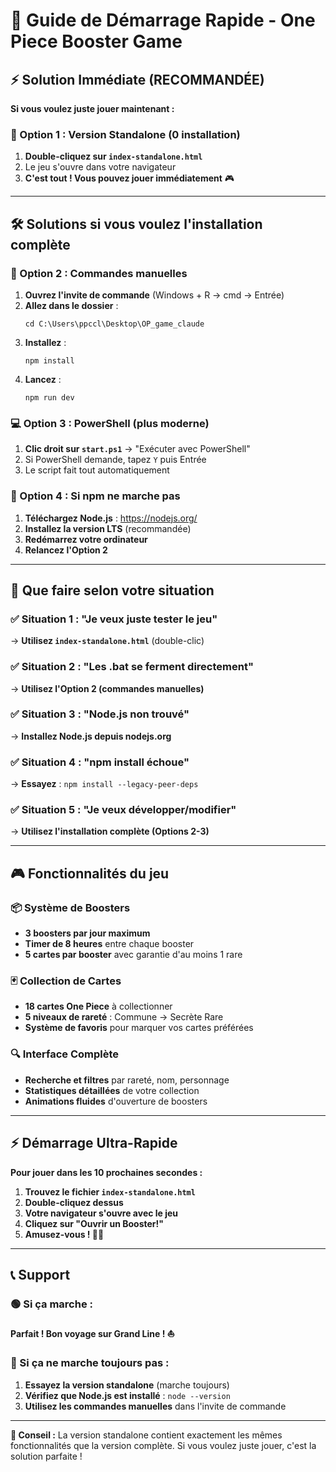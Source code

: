 # 🚀 Guide de Démarrage Rapide - One Piece Booster Game

## ⚡ Solution Immédiate (RECOMMANDÉE)

**Si vous voulez juste jouer maintenant :**

### 📱 Option 1 : Version Standalone (0 installation)
1. **Double-cliquez sur `index-standalone.html`**
2. Le jeu s'ouvre dans votre navigateur
3. **C'est tout ! Vous pouvez jouer immédiatement** 🎮

---

## 🛠 Solutions si vous voulez l'installation complète

### 📝 Option 2 : Commandes manuelles
1. **Ouvrez l'invite de commande** (Windows + R → cmd → Entrée)
2. **Allez dans le dossier** :
   ```
   cd C:\Users\ppccl\Desktop\OP_game_claude
   ```
3. **Installez** :
   ```
   npm install
   ```
4. **Lancez** :
   ```
   npm run dev
   ```

### 💻 Option 3 : PowerShell (plus moderne)
1. **Clic droit sur `start.ps1`** → "Exécuter avec PowerShell"
2. Si PowerShell demande, tapez `Y` puis Entrée
3. Le script fait tout automatiquement

### 🔧 Option 4 : Si npm ne marche pas
1. **Téléchargez Node.js** : https://nodejs.org/
2. **Installez la version LTS** (recommandée)
3. **Redémarrez votre ordinateur**
4. **Relancez l'Option 2**

---

## 🎯 Que faire selon votre situation

### ✅ Situation 1 : "Je veux juste tester le jeu"
→ **Utilisez `index-standalone.html`** (double-clic)

### ✅ Situation 2 : "Les .bat se ferment directement"
→ **Utilisez l'Option 2 (commandes manuelles)**

### ✅ Situation 3 : "Node.js non trouvé"
→ **Installez Node.js depuis nodejs.org**

### ✅ Situation 4 : "npm install échoue"
→ **Essayez** : `npm install --legacy-peer-deps`

### ✅ Situation 5 : "Je veux développer/modifier"
→ **Utilisez l'installation complète (Options 2-3)**

---

## 🎮 Fonctionnalités du jeu

### 📦 Système de Boosters
- **3 boosters par jour maximum**
- **Timer de 8 heures** entre chaque booster
- **5 cartes par booster** avec garantie d'au moins 1 rare

### 🃏 Collection de Cartes
- **18 cartes One Piece** à collectionner
- **5 niveaux de rareté** : Commune → Secrète Rare
- **Système de favoris** pour marquer vos cartes préférées

### 🔍 Interface Complète
- **Recherche et filtres** par rareté, nom, personnage
- **Statistiques détaillées** de votre collection
- **Animations fluides** d'ouverture de boosters

---

## ⚡ Démarrage Ultra-Rapide

**Pour jouer dans les 10 prochaines secondes :**

1. **Trouvez le fichier `index-standalone.html`**
2. **Double-cliquez dessus**
3. **Votre navigateur s'ouvre avec le jeu**
4. **Cliquez sur "Ouvrir un Booster!"**
5. **Amusez-vous ! 🏴‍☠️**

---

## 📞 Support

### 🟢 Si ça marche :
**Parfait ! Bon voyage sur Grand Line ! ⛵**

### 🔴 Si ça ne marche toujours pas :
1. **Essayez la version standalone** (marche toujours)
2. **Vérifiez que Node.js est installé** : `node --version`
3. **Utilisez les commandes manuelles** dans l'invite de commande

---

**🎯 Conseil :** La version standalone contient exactement les mêmes fonctionnalités que la version complète. Si vous voulez juste jouer, c'est la solution parfaite !